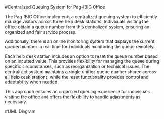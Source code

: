 #Centralized Queuing System for Pag-IBIG Office

The Pag-IBIG Office implements a centralized queuing system to efficiently manage visitors across three help desk stations. Individuals visiting the office obtain a queue number from this centralized system, ensuring an organized and fair service process.

Additionally, there is an online monitoring system that displays the current queued number in real time for individuals monitoring the queue remotely.

Each help desk station includes an option to reset the queue number based on an inputted value. This provides flexibility for managing the queue during specific circumstances, such as reorganization or technical issues. The centralized system maintains a single unified queue number shared across all help desk stations, while the reset functionality provides control and adaptability when needed.

This approach ensures an organized queuing experience for individuals visiting the office and offers the flexibility to handle adjustments as necessary.

#UML Diagram
